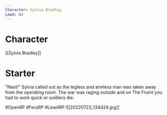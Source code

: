 ```yaml
---
Character: Sylvia Bradley
Lewd: No
---
```

# Character
[[Sylvia Bradley]]

# Starter
"Next!" Sylvia called out as the legless and armless man was taken away from the operating room. The war was raging outside and on The Froint you had to work quick or soldiers die.  

#OpenRP #FeraRP #LewdRP 
![[20220723_134424.jpg]]